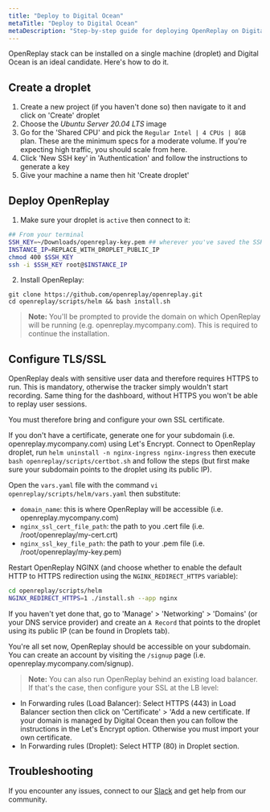 ```yaml
---
title: "Deploy to Digital Ocean"
metaTitle: "Deploy to Digital Ocean"
metaDescription: "Step-by-step guide for deploying OpenReplay on Digital Ocean."
---
```


OpenReplay stack can be installed on a single machine (droplet) and Digital Ocean is an ideal candidate. Here's how to do it.

## Create a droplet

1. Create a new project (if you haven't done so) then navigate to it and click on 'Create' droplet
2. Choose the *Ubuntu Server 20.04 LTS* image
4. Go for the 'Shared CPU' and pick the `Regular Intel | 4 CPUs | 8GB` plan. These are the minimum specs for a moderate volume. If you're expecting high traffic, you should scale from here.
5. Click 'New SSH key' in 'Authentication' and follow the instructions to generate a key
6. Give your machine a name then hit 'Create droplet'

## Deploy OpenReplay

1. Make sure your droplet is `active` then connect to it:

```bash
## From your terminal
SSH_KEY=~/Downloads/openreplay-key.pem ## wherever you've saved the SSH key
INSTANCE_IP=REPLACE_WITH_DROPLET_PUBLIC_IP
chmod 400 $SSH_KEY
ssh -i $SSH_KEY root@$INSTANCE_IP
```

2. Install OpenReplay:

```shellsession
git clone https://github.com/openreplay/openreplay.git
cd openreplay/scripts/helm && bash install.sh
```

> **Note:** You'll be prompted to provide the domain on which OpenReplay will be running (e.g. openreplay.mycompany.com). This is required to continue the installation.

## Configure TLS/SSL

OpenReplay deals with sensitive user data and therefore requires HTTPS to run. This is mandatory, otherwise the tracker simply wouldn't start recording. Same thing for the dashboard, without HTTPS you won't be able to replay user sessions.

You must therefore bring and configure your own SSL certificate.

If you don't have a certificate, generate one for your subdomain (i.e. openreplay.mycompany.com) using Let's Encrypt. Connect to OpenReplay droplet, run `helm uninstall -n nginx-ingress nginx-ingress` then execute `bash openreplay/scripts/certbot.sh` and follow the steps (but first make sure your subdomain points to the droplet using its public IP).

Open the `vars.yaml` file with the command `vi openreplay/scripts/helm/vars.yaml` then substitute:
- `domain_name`: this is where OpenReplay will be accessible (i.e. openreplay.mycompany.com)
- `nginx_ssl_cert_file_path`: the path to you .cert file (i.e. /root/openreplay/my-cert.crt)
- `nginx_ssl_key_file_path`: the path to your .pem file (i.e. /root/openreplay/my-key.pem)

Restart OpenReplay NGINX (and choose whether to enable the default HTTP to HTTPS redirection using the `NGINX_REDIRECT_HTTPS` variable):

```bash
cd openreplay/scripts/helm
NGINX_REDIRECT_HTTPS=1 ./install.sh --app nginx
```

If you haven't yet done that, go to 'Manage' > 'Networking' > 'Domains' (or your DNS service provider) and create an `A Record` that points to the droplet using its public IP (can be found in Droplets tab).

You're all set now, OpenReplay should be accessible on your subdomain. You can create an account by visiting the `/signup` page (i.e. openreplay.mycompany.com/signup).

> **Note:** You can also run OpenReplay behind an existing load balancer. If that's the case, then configure your SSL at the LB level:
- In Forwarding rules (Load Balancer): Select HTTPS (443) in Load Balancer section then click on 'Certificate' > 'Add a new certificate. If your domain is managed by Digital Ocean then you can follow the instructions in the Let's Encrypt option. Otherwise you must import your own certificate.
- In Forwarding rules (Droplet): Select HTTP (80) in Droplet section.

## Troubleshooting

If you encounter any issues, connect to our [Slack](https://slack.openreplay.com) and get help from our community.
